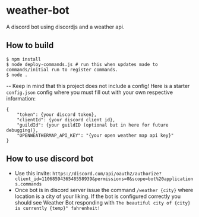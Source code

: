 # weather-bot

A discord bot using discordjs and a weather api.

## How to build

```
$ npm install
$ node deploy-commands.js # run this when updates made to commands/initial run to register commands.
$ node .
```

-- Keep in mind that this project does not include a config! Here is a starter `config.json` config where you must fill out with your own respective information:
```
{
    "token": {your discord token},
    "clientId": {your discord client id},
	"guildId": {your guildID (optional but in here for future debugging)},
    "OPENWEATHERMAP_API_KEY": "{your open weather map api key}"
}
```

## How to use discord bot

- Use this invite: `https://discord.com/api/oauth2/authorize?client_id=1106859436548558939&permissions=0&scope=bot%20applications.commands`
- Once bot is in discord server issue the command `/weather {city}` where location is a city of your liking. If the bot is configured correctly you should see Weather Bot responding with `The beautiful city of {city} is currently {temp}° fahrenheit!`
